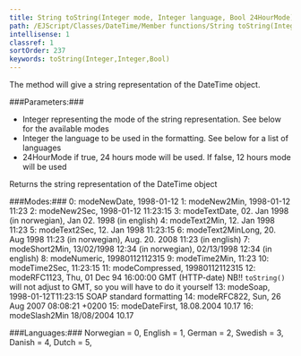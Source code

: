 ```yaml
---
title: String toString(Integer mode, Integer language, Bool 24HourMode)
path: /EJScript/Classes/DateTime/Member functions/String toString(Integer mode, Integer language, Bool 24HourMode)
intellisense: 1
classref: 1
sortOrder: 237
keywords: toString(Integer,Integer,Bool)
---
```


The method will give a string representation of the DateTime object.



###Parameters:###


 - Integer representing the mode of the string representation. See below for the available modes
 - Integer the language to be used in the formatting. See below for a list of languages
 - 24HourMode if true, 24 hours mode will be used. If false, 12 hours mode will be used


Returns the string representation of the DateTime object



###Modes:###
    0: modeNewDate,          1998-01-12
    1: modeNew2Min,          1998-01-12 11:23
    2: modeNew2Sec,         1998-01-12 11:23:15
    3: modeTextDate,         02. Jan 1998 (in norwegian), Jan 02. 1998 (in english)
    4: modeText2Min,          12. Jan 1998 11:23
    5: modeText2Sec,         12. Jan 1998 11:23:15
    6: modeText2MinLong,   20. Aug 1998 11:23 (in norwegian), Aug. 20. 2008 11:23 (in english)
    7: modeShort2Min,        13/02/1998 12:34 (in norwegian), 02/13/1998 12:34 (in english)
    8: modeNumeric,           19980112112315
    9: modeTime2Min,	       11:23
    10: modeTime2Sec,       11:23:15
    11: modeCompressed,    19980112112315
    12: modeRFC1123,         Thu, 01 Dec 94 16:00:00 GMT   (HTTP-date) NB!! `toString()` will not adjust to GMT, so you will have to do it yourself
    13: modeSoap,              1998-01-12T11:23:15 SOAP standard formatting
    14: modeRFC822,           Sun, 26 Aug 2007 08:08:21 +0200
    15: modeDateFirst,        18.08.2004 10.17
    16: modeSlash2Min        18/08/2004 10.17



###Languages:###
    Norwegian = 0,
    English = 1,
    German = 2,
    Swedish = 3,
    Danish = 4,
    Dutch = 5,


